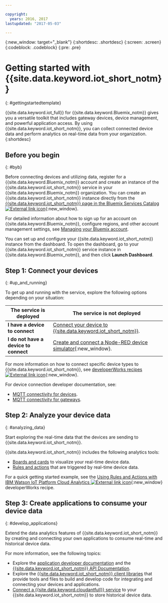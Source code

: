 ```yaml
---

copyright:
  years: 2016, 2017
lastupdated: "2017-05-03"

---
```


{:new_window: target="_blank"}
{:shortdesc: .shortdesc}
{:screen: .screen}
{:codeblock: .codeblock}
{:pre: .pre}

# Getting started with {{site.data.keyword.iot_short_notm}}
{: #gettingstartedtemplate}

{{site.data.keyword.iot_full}} for {{site.data.keyword.Bluemix_notm}} gives you a versatile toolkit that includes gateway devices, device management, and powerful application access. By using {{site.data.keyword.iot_short_notm}}, you can collect connected device data and perform analytics on real-time data from your organization.
{:shortdesc}

## Before you begin
{: #byb}

Before connecting devices and utilizing data, register for a {{site.data.keyword.Bluemix_notm}} account and create an instance of the {{site.data.keyword.iot_short_notm}} service in your {{site.data.keyword.Bluemix_notm}} organization. You can create an {{site.data.keyword.iot_short_notm}} instance directly from the [{{site.data.keyword.iot_short_notm}} page in the Bluemix Services Catalog ![External link icon](../../icons/launch-glyph.svg "External link icon")](https://console.{DomainName}/catalog/services/internet-of-things-platform/){:new_window}.  

For detailed information about how to sign up for an account on {{site.data.keyword.Bluemix_notm}}, configure regions, and other account management settings, see [Managing your Bluemix account](https://console.ng.bluemix.net/docs/admin/account.html#signup).

You can set up and configure your {{site.data.keyword.iot_short_notm}} instance from the dashboard. To open the dashboard, go to your {{site.data.keyword.iot_short_notm}} service instance in  {{site.data.keyword.Bluemix_notm}}, and then click **Launch Dashboard**.

## Step 1: Connect your devices
{: #up_and_running}

To get up and running with the service, explore the following options depending on your situation:

   |   The service is deployed | The service is not deployed
  ------------- | -------------
  **I have a device to connect** | [Connect your device to {{site.data.keyword.iot_short_notm}}](iotplatform_task.html#iotplatform_task).| Explore device connection in the [Play organization demo ![External link icon](../../icons/launch-glyph.svg "External link icon")](http://discover-iot.eu-gb.mybluemix.net/?cm_mc_uid=44491599487314618721024&cm_mc_sid_50200000=1462798151#/play){:new_window}.
  **I do not have a device to connect** | [Create and connect a Node-RED device simulator](nodereddevice_sample.html){:new_window}. | Get started with [Watson IoT Platform Starter](https://console.ng.bluemix.net/docs/starters/IoT/iot500.html).
For more information on how to connect specific device types to {{site.data.keyword.iot_short_notm}}, see [developerWorks recipes ![External link icon](../../icons/launch-glyph.svg "External link icon")](https://developer.ibm.com/recipes/tutorials/category/internet-of-things-iot/){:new_window}.  

For device connection developer documentation, see:
- [MQTT connectivity for devices](devices/mqtt.html).
- [MQTT connectivity for gateways](gateways/mqtt.html).

## Step 2: Analyze your device data
{: #analyzing_data}

Start exploring the real-time data that the devices are sending to {{site.data.keyword.iot_short_notm}}.

{{site.data.keyword.iot_short_notm}} includes the following analytics tools:  
- [Boards and cards](data_visualization.html) to visualize your real-time device data.
- [Rules and actions](analytics.html) that are triggered by real-time device data.

For a quick getting started example, see the [Using Rules and Actions with IBM Watson IoT Platform Cloud Analytics ![External link icon](../../icons/launch-glyph.svg "External link icon")](https://developer.ibm.com/recipes/tutorials/using-rules-and-actions-with-ibm-watson-iot-platform-cloud-analytics/){:new_window} developerWorks recipe.

## Step 3: Create applications to consume your device data
{: #develop_applications}

Extend the data analytics features of {{site.data.keyword.iot_short_notm}} by creating and connecting your own applications to consume real-time and historical device data.

For more information, see the following topics:   
- Explore the [application developer documentation](applications/api.html) and the [{{site.data.keyword.iot_short_notm}} API Documentation](reference/api.html).
- Explore the [{{site.data.keyword.iot_short_notm}} client libraries](iot_platform_client_lib.html) that provide tools and files to build and develop code for integrating and connecting your devices and applications.
- [Connect a {{site.data.keyword.cloudantfull}} service](cloudant_connector.html) to your {{site.data.keyword.iot_short_notm}} to store historical device data.

